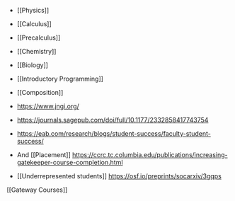 - [[Physics]]
- [[Calculus]]
- [[Precalculus]]
- [[Chemistry]]
- [[Biology]]
- [[Introductory Programming]]
- [[Composition]]

- https://www.jngi.org/
- https://journals.sagepub.com/doi/full/10.1177/2332858417743754
- https://eab.com/research/blogs/student-success/faculty-student-success/

- And [[Placement]] https://ccrc.tc.columbia.edu/publications/increasing-gatekeeper-course-completion.html

- [[Underrepresented students]] https://osf.io/preprints/socarxiv/3gqps

[[Gateway Courses]]
